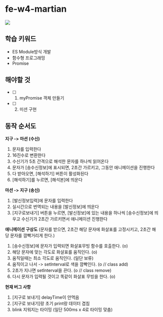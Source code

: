 # fe-w4-martian

![](https://images.theconversation.com/files/96726/original/image-20150930-19533-1by0fu3.jpg?ixlib=rb-1.1.0&rect=0%2C0%2C2000%2C970&q=45&auto=format&w=1356&h=668&fit=crop)

## 학습 키워드

- ES Module방식 개발
- 함수형 프로그래밍
- Promise

## 해야할 것

- [ ] 1. myPromise 객체 만들기
- [ ] 2. 미션 구현

## 동작 순서도

**지구 -> 마션 (수신)**

1. 문자를 입력한다
2. 16진수로 변환한다
3. 수신기가 5초 간격으로 해석한 문자를 하나씩 읽어온다
4. 문자가 [송수신정보]에 표시되면, 2초간 가르키고, 그동안 애니메이션을 진행한다
5. 다 받아오면, [해석하기] 버튼이 활성화된다
6. [해석하기]를 누르면, [해석본]에 띄운다

**마션 -> 지구 (송신)**

1. [발신정보입력]에 문자를 입력한다
2. 실시간으로 번역되는 내용을 [발신정보]에 띄운다
3. [지구로보내기] 버튼을 누르면, [발신정보]에 있는 내용을 하나씩 [송수신정보]에 띄우고 수신기가 2초간 가르키면서 애니메이션 진행한다

**애니메이션 구상도**
(문자를 받으면, 2초간 해당 문자에 화살표를 고정시키고, 2초간 해당 문자를 깜빡거리게 한다.)

1. [송수신정보]에 문자가 입력되면 화살표무빙 함수를 호출한다. (o)
2. 해당 문자에 맞는 각도로 화살표를 움직인다. (o)
3. 움직일때는 최소 각도로 움직인다. (일단 보류)
4. 움직이고 나서 -> setInterval로 색을 깜빡인다. (o // class add)
5. 2초가 지나면 setInterval을 끈다. (o // class remove)
6. 다시 문자가 입력될 것이고 똑같이 화살표 무빙을 한다. (o)

**현재 버그 사항**

1. [지구로 보내기] delayTime이 안먹음
2. [지구로 보내기]랑 초기 print랑 데이터 겹침
3. blink 지워지는 타이밍 (일단 500ms x 4로 타이밍 맞춤)
